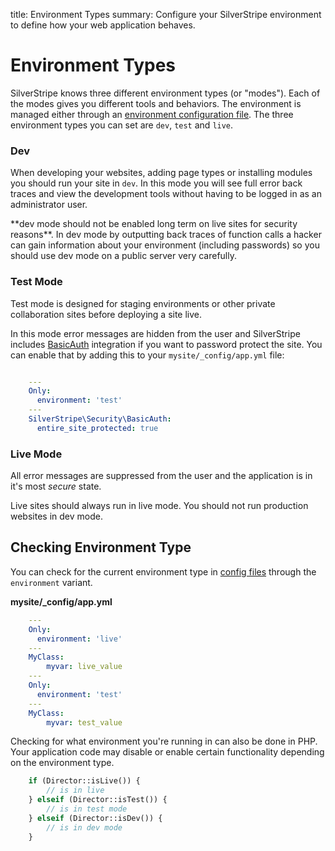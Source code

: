 title: Environment Types
summary: Configure your SilverStripe environment to define how your web application behaves.

# Environment Types

SilverStripe knows three different environment types (or "modes"). Each of the modes gives you different tools
and behaviors. The environment is managed either through an 
[environment configuration file](../../getting_started/environment_management).
The three environment types you can set are `dev`, `test` and `live`.

### Dev

When developing your websites, adding page types or installing modules you should run your site in `dev`. In this mode
you will see full error back traces and view the development tools without having to be logged in as an administrator 
user.

<div class="alert" markdown="1">
**dev mode should not be enabled long term on live sites for security reasons**. In dev mode by outputting back traces 
of function calls a hacker can gain information about your environment (including passwords) so you should use dev mode 
on a public server very carefully.
</div>

### Test Mode

Test mode is designed for staging environments or other private collaboration sites before deploying a site live.

In this mode error messages are hidden from the user and SilverStripe includes [BasicAuth](api:SilverStripe\Security\BasicAuth) integration if you 
want to password protect the site. You can enable that by adding this to your `mysite/_config/app.yml` file:


```yml

    ---
    Only:
      environment: 'test'
    ---
    SilverStripe\Security\BasicAuth:
      entire_site_protected: true
```

### Live Mode

All error messages are suppressed from the user and the application is in it's most *secure* state.

<div class="alert">
Live sites should always run in live mode. You should not run production websites in dev mode.
</div>


## Checking Environment Type

You can check for the current environment type in [config files](../configuration) through the `environment` variant.

**mysite/_config/app.yml**
```yml
    ---
    Only:
      environment: 'live'
    ---
    MyClass:
        myvar: live_value
    ---
    Only:
      environment: 'test'
    ---
    MyClass:
        myvar: test_value
```
Checking for what environment you're running in can also be done in PHP. Your application code may disable or enable 
certain functionality depending on the environment type.
```php
    if (Director::isLive()) {
        // is in live
    } elseif (Director::isTest()) {
        // is in test mode
    } elseif (Director::isDev()) {
        // is in dev mode
    }
```


